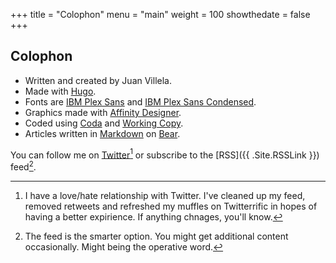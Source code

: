 +++
title = "Colophon"
menu = "main"
weight = 100
showthedate = false
+++

## Colophon
* Written and created by Juan Villela.
* Made with [Hugo](https://gohugo.io).
* Fonts are [IBM Plex Sans](https://fonts.google.com/specimen/IBM+Plex+Sans) and [IBM Plex Sans Condensed](https://fonts.google.com/specimen/IBM+Plex+Sans+Condensed).
* Graphics made with [Affinity Designer](https://itunes.apple.com/us/app/affinity-designer/id824171161?mt=12).
* Coded using [Coda](https://itunes.apple.com/us/app/coda/id500906297?mt=8&ign-itsct=500906297-500906297&ign-itscg=0177&ign-mpt=uo%3D4) and [Working Copy](https://itunes.apple.com/us/app/working-copy-powerful-git-client/id896694807?mt=8).
* Articles written in [Markdown](https://daringfireball.net/projects/markdown/syntax) on [Bear](https://itunes.apple.com/us/app/bear-beautiful-writing-app/id1016366447?ls=1&mt=8).

You can follow me on [Twitter](https://twitter.com/fourjuaneight)[^1] or subscribe to the [RSS]({{ .Site.RSSLink }}) feed[^2].

[^1]: I have a love/hate relationship with Twitter. I've cleaned up my feed, removed retweets and refreshed my muffles on Twitterrific in hopes of having a better expirience. If anything chnages, you'll know.
[^2]: The feed is the smarter option. You might get additional content occasionally. Might being the operative word.